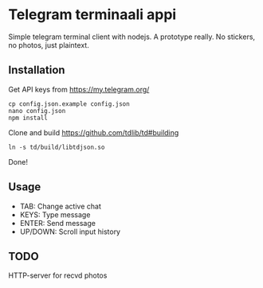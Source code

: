 # Telegram terminaali appi
Simple telegram terminal client with nodejs. A prototype really. No stickers, no photos, just plaintext.

## Installation
Get API keys from https://my.telegram.org/
```
cp config.json.example config.json
nano config.json
npm install
```
Clone and build https://github.com/tdlib/td#building
```
ln -s td/build/libtdjson.so
```
Done!

## Usage

* TAB: Change active chat
* KEYS: Type message
* ENTER: Send message
* UP/DOWN: Scroll input history

## TODO
HTTP-server for recvd photos
